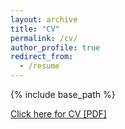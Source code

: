 ```yaml
---
layout: archive
title: "CV"
permalink: /cv/
author_profile: true
redirect_from:
  - /resume
---
```


{% include base_path %}

[Click here for CV [PDF]]()
